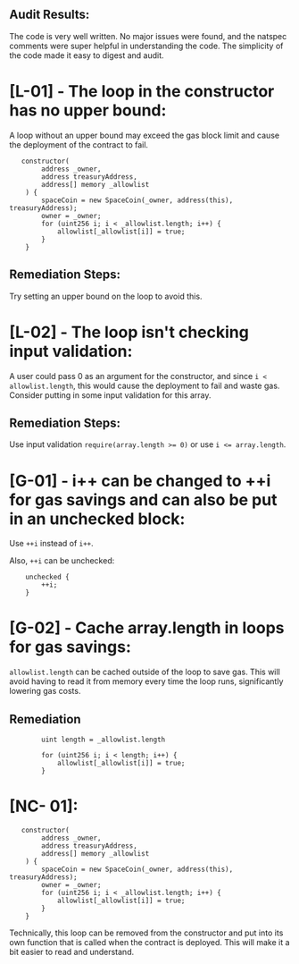 ## Audit Results:

The code is very well written. No major issues were found, and the natspec comments were super helpful in understanding the code. The simplicity of the code made it easy to digest and audit.

# **[L-01]** - The loop in the constructor has no upper bound:
A loop without an upper bound may exceed the gas block limit and cause the deployment of the contract to fail.

```
   constructor(
        address _owner,
        address treasuryAddress,
        address[] memory _allowlist
    ) {
        spaceCoin = new SpaceCoin(_owner, address(this), treasuryAddress);
        owner = _owner;
        for (uint256 i; i < _allowlist.length; i++) {
            allowlist[_allowlist[i]] = true;
        }
    }
```

## Remediation Steps:
Try setting an upper bound on the loop to avoid this.

# **[L-02]** - The loop isn't checking input validation:
A user could pass 0 as an argument for the constructor, and since `i < allowlist.length`, this would cause the deployment to fail and waste gas. Consider putting in some input validation for this array.

## Remediation Steps:
Use input validation `require(array.length >= 0)` or use `i <= array.length`.

# **[G-01]** - i++ can be changed to ++i for gas savings and can also be put in an unchecked block:
Use `++i` instead of `i++`.

Also, `++i` can be unchecked:

```
    unchecked {
        ++i;
    }
```

# **[G-02]** - Cache array.length in loops for gas savings:
`allowlist.length` can be cached outside of the loop to save gas. This will avoid having to read it from memory every time the loop runs, significantly lowering gas costs.

## Remediation 

```
        uint length = _allowlist.length

        for (uint256 i; i < length; i++) {
            allowlist[_allowlist[i]] = true;
        }
```

# **[NC- 01]**:

```
   constructor(
        address _owner,
        address treasuryAddress,
        address[] memory _allowlist
    ) {
        spaceCoin = new SpaceCoin(_owner, address(this), treasuryAddress);
        owner = _owner;
        for (uint256 i; i < _allowlist.length; i++) {
            allowlist[_allowlist[i]] = true;
        }
    }
```
Technically, this loop can be removed from the constructor and put into its own function that is called when the contract is deployed. This will make it a bit easier to read and understand.